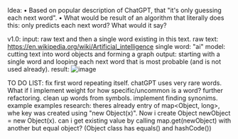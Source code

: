 Idea:
  • Based on popular description of ChatGPT, that "it's only guessing each next word". 
  • What would be result of an algorithm that literally does this: only predicts each next word? What would it say?

v1.0:
  input: raw text and then a single word existing in this text.
    raw text: https://en.wikipedia.org/wiki/Artificial_intelligence
    single word: "ai"
  model: cutting text into word objects and forming a graph
  output: starting with a single word and looping each next word that is most probable (and is not used already).
  result:
    ![image](https://github.com/wishpath/Speech/assets/117854313/c463ac6b-d688-4498-ad00-224ffcc15a85)

TO DO LIST:
  fix first word repeating itself.
  chatGPT uses very rare words. What if I implement weight for how specific/uncommon is a word?
  further refactoring.
  clean up words from symbols.
  implement finding synonims. example examples
  research: theres already entry of map<Object, long>, whe key was created using "new Object(x)". Now i create Object newObject = new Object(x). can i get existing value by calling map.get(newObject) with another but equal object? (Object class has equals() and hashCode())
  
  

